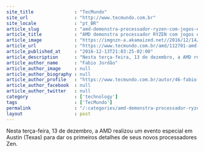 ```yaml
---
site_title               : "TecMundo"
site_url                 : "http://www.tecmundo.com.br"
site_locale              : "pt_BR"
article_slug             : "amd-demonstra-processador-ryzen-com-jogos-em-4k-streaming-e-vr"
article_title            : "AMD demonstra processador RYZEN com jogos em 4K, streaming e VR"
article_image            : "https://imgnzn-a.akamaized.net//2016/12/14/14091302918040-t1200x480.jpg"
article_url              : "https://www.tecmundo.com.br/amd/112701-amd-demonstra-processador-ryzen-jogos-4k-streaming-vr.htm"
article_published_at     : "2016-12-13T21:03:25-02:00"
article_description      : "Nesta terça-feira, 13 de dezembro, a AMD realizou um evento especial em Austin (Texas) para dar os primeiros detalhes de seus novos processadores Zen."
article_author_name      : "Fabio Jordão"
article_author_image     : null
article_author_biography : null
article_author_profile   : "https://www.tecmundo.com.br/autor/46-fabio-jordao/"
article_author_facebook  : null
article_author_twitter   : null
category                 : ['technology']
tags                     : ['TecMundo']
permalink                : "/:categories/amd-demonstra-processador-ryzen-com-jogos-em-4k-streaming-e-vr/"
layout                   : post
---
```


Nesta terça-feira, 13 de dezembro, a AMD realizou um evento especial em Austin (Texas) para dar os primeiros detalhes de seus novos processadores Zen.
